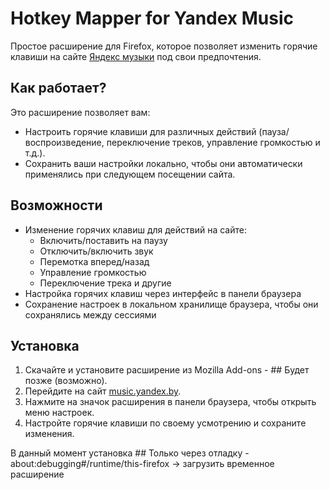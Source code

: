 # Hotkey Mapper for Yandex Music

Простое расширение для Firefox, которое позволяет изменить горячие клавиши на сайте [Яндекс музыки](https://music.yandex.by) под свои предпочтения.

## Как работает?

Это расширение позволяет вам:
- Настроить горячие клавиши для различных действий (пауза/воспроизведение, переключение треков, управление громкостью и т.д.).
- Сохранить ваши настройки локально, чтобы они автоматически применялись при следующем посещении сайта.

## Возможности

- Изменение горячих клавиш для действий на сайте:
  - Включить/поставить на паузу
  - Отключить/включить звук
  - Перемотка вперед/назад
  - Управление громкостью
  - Переключение трека и другие
- Настройка горячих клавиш через интерфейс в панели браузера
- Сохранение настроек в локальном хранилище браузера, чтобы они сохранялись между сессиями

## Установка

1. Скачайте и установите расширение из Mozilla Add-ons - ## Будет позже (возможно).
2. Перейдите на сайт [music.yandex.by](https://music.yandex.by).
3. Нажмите на значок расширения в панели браузера, чтобы открыть меню настроек.
4. Настройте горячие клавиши по своему усмотрению и сохраните изменения.

В данный момент установка ## Только через отладку - about:debugging#/runtime/this-firefox -> загрузить временное расширение


